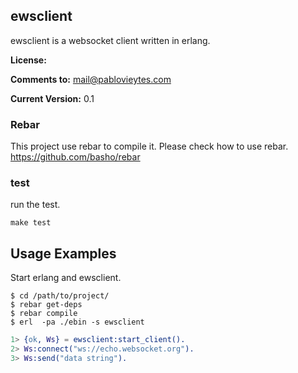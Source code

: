 
## ewsclient 
ewsclient is a websocket client written in erlang.

**License:** 

**Comments to:** mail@pablovieytes.com

**Current Version:** 0.1


### Rebar
This project use rebar to compile it. Please check how to use rebar.  https://github.com/basho/rebar


### test 
run the test.
```shell
make test
```


## Usage Examples

Start erlang and ewsclient.
```shell
$ cd /path/to/project/
$ rebar get-deps
$ rebar compile
$ erl  -pa ./ebin -s ewsclient
```


```erlang
1> {ok, Ws} = ewsclient:start_client().
2> Ws:connect("ws://echo.websocket.org").
3> Ws:send("data string").
```
